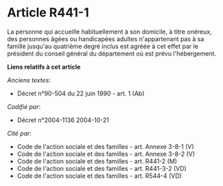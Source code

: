 # Article R441-1

La personne qui accueille habituellement à son domicile, à titre onéreux, des personnes âgées ou handicapées adultes
n'appartenant pas à sa famille jusqu'au quatrième degré inclus est agréée à cet effet par le président du conseil général du
département où est prévu l'hébergement.

**Liens relatifs à cet article**

_Anciens textes_:

  - Décret n°90-504 du 22 juin 1990 - art. 1 (Ab)

_Codifié par_:

  - Décret n°2004-1136 2004-10-21

_Cité par_:

  - Code de l'action sociale et des familles - art. Annexe 3-8-1 (V)
  - Code de l'action sociale et des familles - art. Annexe 3-8-2 (V)
  - Code de l'action sociale et des familles - art. R441-2 (M)
  - Code de l'action sociale et des familles - art. R441-3-2 (VD)
  - Code de l'action sociale et des familles - art. R544-4 (VD)
